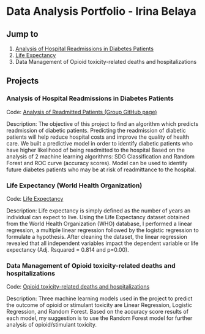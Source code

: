 # Data Analysis Portfolio - Irina Belaya

## Jump to
1. [Analysis of Hospital Readmissions in Diabetes Patients](https://github.com/IrinaBelaya/Projects/blob/main/README.md#analysis-of-hospital-readmissions-in-diabetes-patients)
2. [Life Expectancy](#life-expectancy-(-world-health-organization-))
3. Data Management of Opioid toxicity-related deaths and hospitalizations

## Projects

### Analysis of Hospital Readmissions in Diabetes Patients
Code: [Analysis of Readmitted Patients (Group GitHub page)](https://github.com/DiabetesGroup/Project)

Description: The objective of this project to find an algorithm which predicts readmission of diabetic patients. Predicting the readmission of diabetic patients will help reduce hospital costs and improve the quality of health care.
We built a predictive model in order to identify diabetic patients who have higher likelihood of being readmitted to the hospital
Based on the analysis of 2 machine learning algorithms: SDG Classification and Random Forest and ROC curve (accuracy scores).
Model can be used to identify future diabetes patients who may be at risk of readmittance to the hospital.


### Life Expectancy (World Health Organization)
Code: [Life Expectancy](https://github.com/IrinaBelaya/Life-Expectancy-World-Health-Organization)

Description: Life expectancy is simply defined as the number of years an individual can expect to live. Using the Life Expectancy dataset obtained from the World Health Organization (WHO) database, I performed a linear regression, a multiple linear regression followed by the logistic regression to formulate a hypothesis. After cleaning the dataset, the linear regression revealed that all independent variables impact the dependent variable or life expectancy (Adj. Rsquared = 0.814 and p=0.00). 

### Data Management of Opioid toxicity-related deaths and hospitalizations
Code: [Opioid toxicity-related deaths and hospitalizations](https://github.com/IrinaBelaya/Opioid-toxicity-related-deaths-and-hospitalizations)

Description: Three machine learning models used in the project to predict the outcome of opioid or stimulant toxicity are Linear Regression, Logistic Regression, and Random Forest.
Based on the accuracy score results of each model, my suggestion is to use the Random Forest model for further analysis of opioid/stimulant toxicity.

